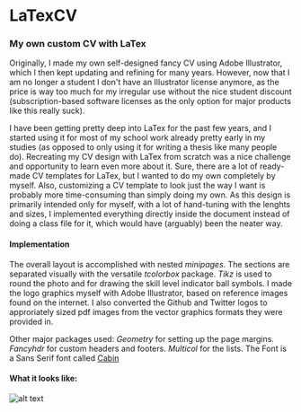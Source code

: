 # LaTexCV

### My own custom CV with LaTex

Originally, I made my own self-designed fancy CV using Adobe Illustrator, which I then kept updating and refining for many years. However, now that I am no longer a student I don't have an Illustrator license anymore, as the price is way too much for my irregular use without the nice student discount (subscription-based software licenses as the only option for major products like this really suck).

I have been getting pretty deep into LaTex for the past few years, and I started using it for most of my school work already pretty early in my studies (as opposed to only using it for writing a thesis like many people do). Recreating my CV design with LaTex from scratch was a nice challenge and opportunity to learn even more about it. Sure, there are a lot of ready-made CV templates for LaTex, but I wanted to do my own completely by myself. Also, customizing a CV template to look just the way I want is probably more time-consuming than simply doing my own. As this design is primarily intended only for myself, with a lot of hand-tuning with the lenghts and sizes, I implemented everything directly inside the document instead of doing a class file for it, which would have (arguably) been the neater way.

#### Implementation

The overall layout is accomplished with nested *minipages*. The sections are separated visually with the versatile *tcolorbox* package. *Tikz* is used to round the photo and for drawing the skill level indicator ball symbols. I made the logo graphics myself with Adobe Illustrator, based on reference images found on the internet. I also converted the Github and Twitter logos to approriately sized pdf images from the vector graphics formats they were provided in.

Other major packages used: *Geometry* for setting up the page margins. *Fancyhdr* for custom headers and footers. *Multicol* for the lists. The Font is a Sans Serif font called [Cabin](http://www.tug.dk/FontCatalogue/cabin/)

#### What it looks like:

![alt text](https://github.com/Esgrove/LaTexCV/blob/master/preview.png)